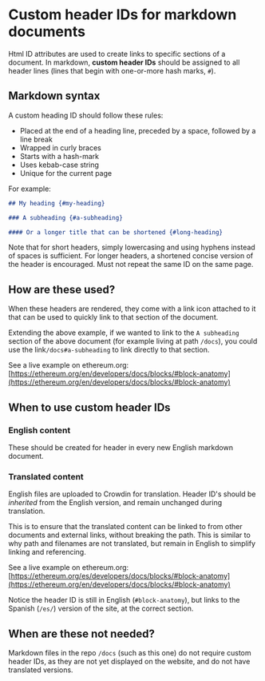 # Custom header IDs for markdown documents

Html ID attributes are used to create links to specific sections of a document. In markdown, **custom header IDs** should be assigned to all header lines (lines that begin with one-or-more hash marks, `#`).

## Markdown syntax

A custom heading ID should follow these rules:

- Placed at the end of a heading line, preceded by a space, followed by a line break
- Wrapped in curly braces
- Starts with a hash-mark
- Uses kebab-case string
- Unique for the current page

For example:

```markdown
## My heading {#my-heading}

### A subheading {#a-subheading}

#### Or a longer title that can be shortened {#long-heading}
```

Note that for short headers, simply lowercasing and using hyphens instead of spaces is sufficient. For longer headers, a shortened concise version of the header is encouraged. Must not repeat the same ID on the same page.

## How are these used?

When these headers are rendered, they come with a link icon attached to it that can be used to quickly link to that section of the document.

Extending the above example, if we wanted to link to the `A subheading` section of the above document (for example living at path `/docs`), you could use the link`/docs#a-subheading` to link directly to that section.

See a live example on ethereum.org: [https://ethereum.org/en/developers/docs/blocks/#block-anatomy](https://ethereum.org/en/developers/docs/blocks/#block-anatomy)

## When to use custom header IDs

### English content

These should be created for header in every new English markdown document.

### Translated content

English files are uploaded to Crowdin for translation. Header ID's should be _inherited_ from the English version, and remain unchanged during translation.

This is to ensure that the translated content can be linked to from other documents and external links, without breaking the path. This is similar to why path and filenames are not translated, but remain in English to simplify linking and referencing.

See a live example on ethereum.org: [https://ethereum.org/es/developers/docs/blocks/#block-anatomy](https://ethereum.org/en/developers/docs/blocks/#block-anatomy)

Notice the header ID is still in English (`#block-anatomy`), but links to the Spanish (`/es/`) version of the site, at the correct section.

## When are these not needed?

Markdown files in the repo `/docs` (such as this one) do not require custom header IDs, as they are not yet displayed on the website, and do not have translated versions.
